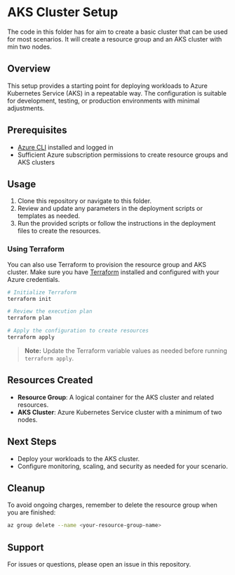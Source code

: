 # AKS Cluster Setup

The code in this folder has for aim to create a basic cluster that can be used for most scenarios.
It will create a resource group and an AKS cluster with min two nodes.

## Overview

This setup provides a starting point for deploying workloads to Azure Kubernetes Service (AKS) in a repeatable way. The configuration is suitable for development, testing, or production environments with minimal adjustments.

## Prerequisites

- [Azure CLI](https://docs.microsoft.com/en-us/cli/azure/install-azure-cli) installed and logged in
- Sufficient Azure subscription permissions to create resource groups and AKS clusters

## Usage

1. Clone this repository or navigate to this folder.
2. Review and update any parameters in the deployment scripts or templates as needed.
3. Run the provided scripts or follow the instructions in the deployment files to create the resources.

### Using Terraform

You can also use Terraform to provision the resource group and AKS cluster. Make sure you have [Terraform](https://www.terraform.io/downloads.html) installed and configured with your Azure credentials.

```sh
# Initialize Terraform
terraform init

# Review the execution plan
terraform plan

# Apply the configuration to create resources
terraform apply
```

> **Note:** Update the Terraform variable values as needed before running `terraform apply`.

## Resources Created

- **Resource Group**: A logical container for the AKS cluster and related resources.
- **AKS Cluster**: Azure Kubernetes Service cluster with a minimum of two nodes.

## Next Steps

- Deploy your workloads to the AKS cluster.
- Configure monitoring, scaling, and security as needed for your scenario.

## Cleanup

To avoid ongoing charges, remember to delete the resource group when you are finished:

```sh
az group delete --name <your-resource-group-name>
```

## Support

For issues or questions, please open an issue in this repository.